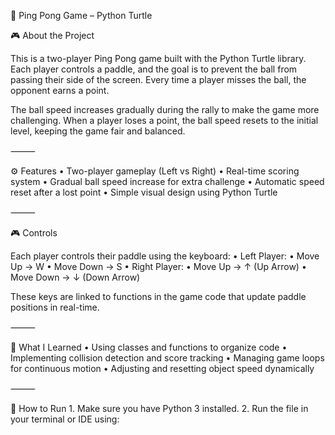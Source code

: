 🏓 Ping Pong Game – Python Turtle

🎮 About the Project

This is a two-player Ping Pong game built with the Python Turtle library.
Each player controls a paddle, and the goal is to prevent the ball from passing their side of the screen.
Every time a player misses the ball, the opponent earns a point.

The ball speed increases gradually during the rally to make the game more challenging.
When a player loses a point, the ball speed resets to the initial level, keeping the game fair and balanced.

⸻

⚙️ Features
	•	Two-player gameplay (Left vs Right)
	•	Real-time scoring system
	•	Gradual ball speed increase for extra challenge
	•	Automatic speed reset after a lost point
	•	Simple visual design using Python Turtle

⸻

🎮 Controls

Each player controls their paddle using the keyboard:
	•	Left Player:
	•	Move Up → W
	•	Move Down → S
	•	Right Player:
	•	Move Up → ↑ (Up Arrow)
	•	Move Down → ↓ (Down Arrow)

These keys are linked to functions in the game code that update paddle positions in real-time.

⸻

🧠 What I Learned
	•	Using classes and functions to organize code
	•	Implementing collision detection and score tracking
	•	Managing game loops for continuous motion
	•	Adjusting and resetting object speed dynamically

⸻

🚀 How to Run
	1.	Make sure you have Python 3 installed.
	2.	Run the file in your terminal or IDE using: